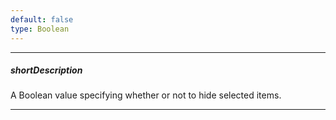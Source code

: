 ```yaml
---
default: false
type: Boolean
---
```

---
##### shortDescription
A Boolean value specifying whether or not to hide selected items.

---
